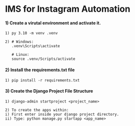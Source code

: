 # IMS for Instagram Automation

#### 1) Create a virutal environment and activate it.

```
1) py 3.10 -m venv .venv
```

```
2) # Windows:
   .venv\Scripts\activate

   # Linux:
   source .venv/Scripts/activate
```

#### 2) Install the requirements.txt file

```
1) pip install -r requirements.txt
```

#### 3) Create the Django Project File Structure

```
1) django-admin startproject <project_name>
```

```
2) To create the apps within:
i) First enter inside your django project directory.
ii) Type: python manage.py startapp <app_name>
```

